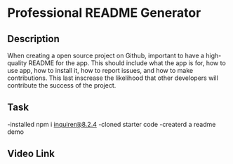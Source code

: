 # Professional README Generator 

## Description
 
 When creating a open source project on Github, important to have a high-quality README for the app. This should include what the app is for, how to use app, how to install it, how to report issues, and how to make contributions. This last inscrease the likelihood that other developers will contribute the success of the project.

## Task

-installed npm i inquirer@8.2.4 
-cloned starter code
-createrd a readme demo


## Video Link 


